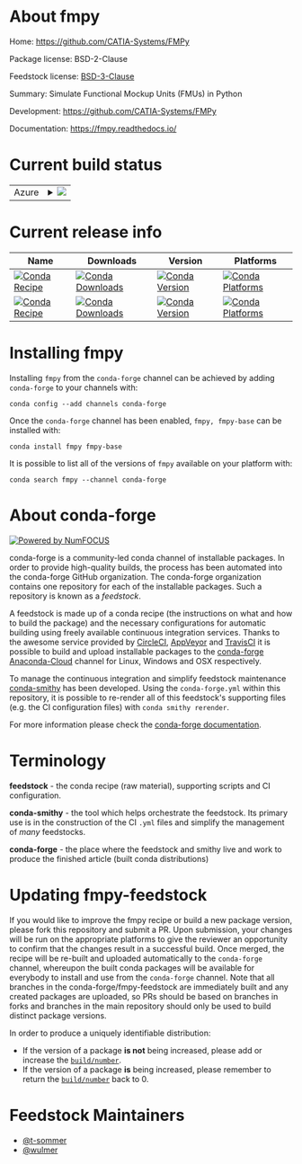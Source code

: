 About fmpy
==========

Home: https://github.com/CATIA-Systems/FMPy

Package license: BSD-2-Clause

Feedstock license: [BSD-3-Clause](https://github.com/conda-forge/fmpy-feedstock/blob/master/LICENSE.txt)

Summary: Simulate Functional Mockup Units (FMUs) in Python

Development: https://github.com/CATIA-Systems/FMPy

Documentation: https://fmpy.readthedocs.io/

Current build status
====================


<table>
    
  <tr>
    <td>Azure</td>
    <td>
      <details>
        <summary>
          <a href="https://dev.azure.com/conda-forge/feedstock-builds/_build/latest?definitionId=5322&branchName=master">
            <img src="https://dev.azure.com/conda-forge/feedstock-builds/_apis/build/status/fmpy-feedstock?branchName=master">
          </a>
        </summary>
        <table>
          <thead><tr><th>Variant</th><th>Status</th></tr></thead>
          <tbody><tr>
              <td>linux_64_python3.6.____73_pypy</td>
              <td>
                <a href="https://dev.azure.com/conda-forge/feedstock-builds/_build/latest?definitionId=5322&branchName=master">
                  <img src="https://dev.azure.com/conda-forge/feedstock-builds/_apis/build/status/fmpy-feedstock?branchName=master&jobName=linux&configuration=linux_64_python3.6.____73_pypy" alt="variant">
                </a>
              </td>
            </tr><tr>
              <td>linux_64_python3.6.____cpython</td>
              <td>
                <a href="https://dev.azure.com/conda-forge/feedstock-builds/_build/latest?definitionId=5322&branchName=master">
                  <img src="https://dev.azure.com/conda-forge/feedstock-builds/_apis/build/status/fmpy-feedstock?branchName=master&jobName=linux&configuration=linux_64_python3.6.____cpython" alt="variant">
                </a>
              </td>
            </tr><tr>
              <td>linux_64_python3.7.____cpython</td>
              <td>
                <a href="https://dev.azure.com/conda-forge/feedstock-builds/_build/latest?definitionId=5322&branchName=master">
                  <img src="https://dev.azure.com/conda-forge/feedstock-builds/_apis/build/status/fmpy-feedstock?branchName=master&jobName=linux&configuration=linux_64_python3.7.____cpython" alt="variant">
                </a>
              </td>
            </tr><tr>
              <td>linux_64_python3.8.____cpython</td>
              <td>
                <a href="https://dev.azure.com/conda-forge/feedstock-builds/_build/latest?definitionId=5322&branchName=master">
                  <img src="https://dev.azure.com/conda-forge/feedstock-builds/_apis/build/status/fmpy-feedstock?branchName=master&jobName=linux&configuration=linux_64_python3.8.____cpython" alt="variant">
                </a>
              </td>
            </tr><tr>
              <td>linux_64_python3.9.____cpython</td>
              <td>
                <a href="https://dev.azure.com/conda-forge/feedstock-builds/_build/latest?definitionId=5322&branchName=master">
                  <img src="https://dev.azure.com/conda-forge/feedstock-builds/_apis/build/status/fmpy-feedstock?branchName=master&jobName=linux&configuration=linux_64_python3.9.____cpython" alt="variant">
                </a>
              </td>
            </tr><tr>
              <td>osx_64_python3.6.____73_pypy</td>
              <td>
                <a href="https://dev.azure.com/conda-forge/feedstock-builds/_build/latest?definitionId=5322&branchName=master">
                  <img src="https://dev.azure.com/conda-forge/feedstock-builds/_apis/build/status/fmpy-feedstock?branchName=master&jobName=osx&configuration=osx_64_python3.6.____73_pypy" alt="variant">
                </a>
              </td>
            </tr><tr>
              <td>osx_64_python3.6.____cpython</td>
              <td>
                <a href="https://dev.azure.com/conda-forge/feedstock-builds/_build/latest?definitionId=5322&branchName=master">
                  <img src="https://dev.azure.com/conda-forge/feedstock-builds/_apis/build/status/fmpy-feedstock?branchName=master&jobName=osx&configuration=osx_64_python3.6.____cpython" alt="variant">
                </a>
              </td>
            </tr><tr>
              <td>osx_64_python3.7.____cpython</td>
              <td>
                <a href="https://dev.azure.com/conda-forge/feedstock-builds/_build/latest?definitionId=5322&branchName=master">
                  <img src="https://dev.azure.com/conda-forge/feedstock-builds/_apis/build/status/fmpy-feedstock?branchName=master&jobName=osx&configuration=osx_64_python3.7.____cpython" alt="variant">
                </a>
              </td>
            </tr><tr>
              <td>osx_64_python3.8.____cpython</td>
              <td>
                <a href="https://dev.azure.com/conda-forge/feedstock-builds/_build/latest?definitionId=5322&branchName=master">
                  <img src="https://dev.azure.com/conda-forge/feedstock-builds/_apis/build/status/fmpy-feedstock?branchName=master&jobName=osx&configuration=osx_64_python3.8.____cpython" alt="variant">
                </a>
              </td>
            </tr><tr>
              <td>osx_64_python3.9.____cpython</td>
              <td>
                <a href="https://dev.azure.com/conda-forge/feedstock-builds/_build/latest?definitionId=5322&branchName=master">
                  <img src="https://dev.azure.com/conda-forge/feedstock-builds/_apis/build/status/fmpy-feedstock?branchName=master&jobName=osx&configuration=osx_64_python3.9.____cpython" alt="variant">
                </a>
              </td>
            </tr><tr>
              <td>win_64_python3.6.____cpython</td>
              <td>
                <a href="https://dev.azure.com/conda-forge/feedstock-builds/_build/latest?definitionId=5322&branchName=master">
                  <img src="https://dev.azure.com/conda-forge/feedstock-builds/_apis/build/status/fmpy-feedstock?branchName=master&jobName=win&configuration=win_64_python3.6.____cpython" alt="variant">
                </a>
              </td>
            </tr><tr>
              <td>win_64_python3.7.____cpython</td>
              <td>
                <a href="https://dev.azure.com/conda-forge/feedstock-builds/_build/latest?definitionId=5322&branchName=master">
                  <img src="https://dev.azure.com/conda-forge/feedstock-builds/_apis/build/status/fmpy-feedstock?branchName=master&jobName=win&configuration=win_64_python3.7.____cpython" alt="variant">
                </a>
              </td>
            </tr><tr>
              <td>win_64_python3.8.____cpython</td>
              <td>
                <a href="https://dev.azure.com/conda-forge/feedstock-builds/_build/latest?definitionId=5322&branchName=master">
                  <img src="https://dev.azure.com/conda-forge/feedstock-builds/_apis/build/status/fmpy-feedstock?branchName=master&jobName=win&configuration=win_64_python3.8.____cpython" alt="variant">
                </a>
              </td>
            </tr><tr>
              <td>win_64_python3.9.____cpython</td>
              <td>
                <a href="https://dev.azure.com/conda-forge/feedstock-builds/_build/latest?definitionId=5322&branchName=master">
                  <img src="https://dev.azure.com/conda-forge/feedstock-builds/_apis/build/status/fmpy-feedstock?branchName=master&jobName=win&configuration=win_64_python3.9.____cpython" alt="variant">
                </a>
              </td>
            </tr>
          </tbody>
        </table>
      </details>
    </td>
  </tr>
</table>

Current release info
====================

| Name | Downloads | Version | Platforms |
| --- | --- | --- | --- |
| [![Conda Recipe](https://img.shields.io/badge/recipe-fmpy-green.svg)](https://anaconda.org/conda-forge/fmpy) | [![Conda Downloads](https://img.shields.io/conda/dn/conda-forge/fmpy.svg)](https://anaconda.org/conda-forge/fmpy) | [![Conda Version](https://img.shields.io/conda/vn/conda-forge/fmpy.svg)](https://anaconda.org/conda-forge/fmpy) | [![Conda Platforms](https://img.shields.io/conda/pn/conda-forge/fmpy.svg)](https://anaconda.org/conda-forge/fmpy) |
| [![Conda Recipe](https://img.shields.io/badge/recipe-fmpy--base-green.svg)](https://anaconda.org/conda-forge/fmpy-base) | [![Conda Downloads](https://img.shields.io/conda/dn/conda-forge/fmpy-base.svg)](https://anaconda.org/conda-forge/fmpy-base) | [![Conda Version](https://img.shields.io/conda/vn/conda-forge/fmpy-base.svg)](https://anaconda.org/conda-forge/fmpy-base) | [![Conda Platforms](https://img.shields.io/conda/pn/conda-forge/fmpy-base.svg)](https://anaconda.org/conda-forge/fmpy-base) |

Installing fmpy
===============

Installing `fmpy` from the `conda-forge` channel can be achieved by adding `conda-forge` to your channels with:

```
conda config --add channels conda-forge
```

Once the `conda-forge` channel has been enabled, `fmpy, fmpy-base` can be installed with:

```
conda install fmpy fmpy-base
```

It is possible to list all of the versions of `fmpy` available on your platform with:

```
conda search fmpy --channel conda-forge
```


About conda-forge
=================

[![Powered by NumFOCUS](https://img.shields.io/badge/powered%20by-NumFOCUS-orange.svg?style=flat&colorA=E1523D&colorB=007D8A)](http://numfocus.org)

conda-forge is a community-led conda channel of installable packages.
In order to provide high-quality builds, the process has been automated into the
conda-forge GitHub organization. The conda-forge organization contains one repository
for each of the installable packages. Such a repository is known as a *feedstock*.

A feedstock is made up of a conda recipe (the instructions on what and how to build
the package) and the necessary configurations for automatic building using freely
available continuous integration services. Thanks to the awesome service provided by
[CircleCI](https://circleci.com/), [AppVeyor](https://www.appveyor.com/)
and [TravisCI](https://travis-ci.com/) it is possible to build and upload installable
packages to the [conda-forge](https://anaconda.org/conda-forge)
[Anaconda-Cloud](https://anaconda.org/) channel for Linux, Windows and OSX respectively.

To manage the continuous integration and simplify feedstock maintenance
[conda-smithy](https://github.com/conda-forge/conda-smithy) has been developed.
Using the ``conda-forge.yml`` within this repository, it is possible to re-render all of
this feedstock's supporting files (e.g. the CI configuration files) with ``conda smithy rerender``.

For more information please check the [conda-forge documentation](https://conda-forge.org/docs/).

Terminology
===========

**feedstock** - the conda recipe (raw material), supporting scripts and CI configuration.

**conda-smithy** - the tool which helps orchestrate the feedstock.
                   Its primary use is in the construction of the CI ``.yml`` files
                   and simplify the management of *many* feedstocks.

**conda-forge** - the place where the feedstock and smithy live and work to
                  produce the finished article (built conda distributions)


Updating fmpy-feedstock
=======================

If you would like to improve the fmpy recipe or build a new
package version, please fork this repository and submit a PR. Upon submission,
your changes will be run on the appropriate platforms to give the reviewer an
opportunity to confirm that the changes result in a successful build. Once
merged, the recipe will be re-built and uploaded automatically to the
`conda-forge` channel, whereupon the built conda packages will be available for
everybody to install and use from the `conda-forge` channel.
Note that all branches in the conda-forge/fmpy-feedstock are
immediately built and any created packages are uploaded, so PRs should be based
on branches in forks and branches in the main repository should only be used to
build distinct package versions.

In order to produce a uniquely identifiable distribution:
 * If the version of a package **is not** being increased, please add or increase
   the [``build/number``](https://conda.io/docs/user-guide/tasks/build-packages/define-metadata.html#build-number-and-string).
 * If the version of a package **is** being increased, please remember to return
   the [``build/number``](https://conda.io/docs/user-guide/tasks/build-packages/define-metadata.html#build-number-and-string)
   back to 0.

Feedstock Maintainers
=====================

* [@t-sommer](https://github.com/t-sommer/)
* [@wulmer](https://github.com/wulmer/)

